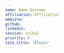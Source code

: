 ```yaml
---
name: Name Surname
affiliation: Affiliation
website:
github:
linkedin:
session: talks2
priority: 6
talk_title: "Altair"
---
```

